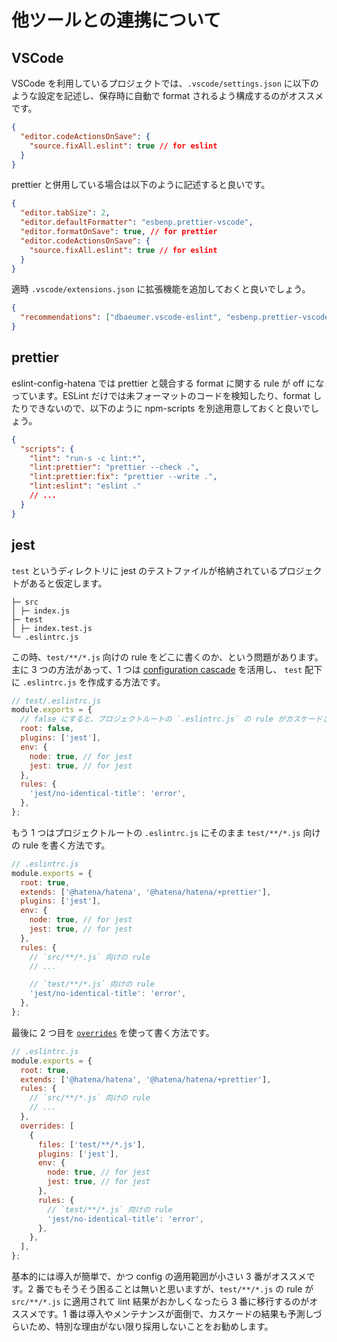 # 他ツールとの連携について

## VSCode

VSCode を利用しているプロジェクトでは、`.vscode/settings.json` に以下のような設定を記述し、保存時に自動で format されるよう構成するのがオススメです。

```json
{
  "editor.codeActionsOnSave": {
    "source.fixAll.eslint": true // for eslint
  }
}
```

prettier と併用している場合は以下のように記述すると良いです。

```json
{
  "editor.tabSize": 2,
  "editor.defaultFormatter": "esbenp.prettier-vscode",
  "editor.formatOnSave": true, // for prettier
  "editor.codeActionsOnSave": {
    "source.fixAll.eslint": true // for eslint
  }
}
```

適時 `.vscode/extensions.json` に拡張機能を追加しておくと良いでしょう。

```json
{
  "recommendations": ["dbaeumer.vscode-eslint", "esbenp.prettier-vscode"]
}
```

## prettier

eslint-config-hatena では prettier と競合する format に関する rule が off になっています。ESLint だけでは未フォーマットのコードを検知したり、format したりできないので、以下のように npm-scripts を別途用意しておくと良いでしょう。

```json
{
  "scripts": {
    "lint": "run-s -c lint:*",
    "lint:prettier": "prettier --check .",
    "lint:prettier:fix": "prettier --write .",
    "lint:eslint": "eslint ."
    // ...
  }
}
```

## jest

`test` というディレクトリに jest のテストファイルが格納されているプロジェクトがあると仮定します。

```
├─ src
│ ├─ index.js
├─ test
│ ├─ index.test.js
└─ .eslintrc.js
```

この時、`test/**/*.js` 向けの rule をどこに書くのか、という問題があります。主に 3 つの方法があって、1 つは [configuration cascade](https://eslint.org/docs/user-guide/configuring#configuration-cascading-and-hierarchy) を活用し、 `test` 配下に `.eslintrc.js` を作成する方法です。

```js
// test/.eslintrc.js
module.exports = {
  // false にすると、プロジェクトルートの `.eslintrc.js` の rule がカスケードされる
  root: false,
  plugins: ['jest'],
  env: {
    node: true, // for jest
    jest: true, // for jest
  },
  rules: {
    'jest/no-identical-title': 'error',
  },
};
```

もう 1 つはプロジェクトルートの `.eslintrc.js` にそのまま `test/**/*.js` 向けの rule を書く方法です。

```js
// .eslintrc.js
module.exports = {
  root: true,
  extends: ['@hatena/hatena', '@hatena/hatena/+prettier'],
  plugins: ['jest'],
  env: {
    node: true, // for jest
    jest: true, // for jest
  },
  rules: {
    // `src/**/*.js` 向けの rule
    // ...

    // `test/**/*.js` 向けの rule
    'jest/no-identical-title': 'error',
  },
};
```

最後に 2 つ目を [`overrides`](https://eslint.org/docs/user-guide/configuring#configuration-based-on-glob-patterns) を使って書く方法です。

```js
// .eslintrc.js
module.exports = {
  root: true,
  extends: ['@hatena/hatena', '@hatena/hatena/+prettier'],
  rules: {
    // `src/**/*.js` 向けの rule
    // ...
  },
  overrides: [
    {
      files: ['test/**/*.js'],
      plugins: ['jest'],
      env: {
        node: true, // for jest
        jest: true, // for jest
      },
      rules: {
        // `test/**/*.js` 向けの rule
        'jest/no-identical-title': 'error',
      },
    },
  ],
};
```

基本的には導入が簡単で、かつ config の適用範囲が小さい 3 番がオススメです。2 番でもそうそう困ることは無いと思いますが、`test/**/*.js` の rule が `src/**/*.js` に適用されて lint 結果がおかしくなったら 3 番に移行するのがオススメです。1 番は導入やメンテナンスが面倒で、カスケードの結果も予測しづらいため、特別な理由がない限り採用しないことをお勧めします。
